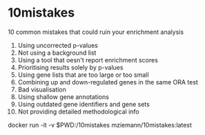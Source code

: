 # 10mistakes
10 common mistakes that could ruin your enrichment analysis 

1. Using uncorrected p-values
2. Not using a background list
3. Using a tool that oesn't report enrichment scores
4. Prioritising results solely by p-values
5. Using gene lists that are too large or too small
6. Combining up and down-regulated genes in the same ORA test
7. Bad visualisation
8. Using shallow gene annotations
9. Using outdated gene identifiers and gene sets
10. Not providing detailed methodological info

docker run -it -v $PWD:/10mistakes mziemann/10mistakes:latest

